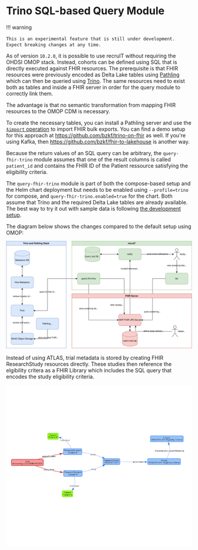 # Trino SQL-based Query Module

!!! warning

    This is an experimental feature that is still under development. Expect breaking changes at any time.

As of version `10.2.0`, it is possible to use recruIT without requiring the OHDSI OMOP stack.
Instead, cohorts can be defined using SQL that is directly executed against FHIR resources.
The prerequisite is that FHIR resources were previously encoded as Delta Lake tables using [Pathling](https://pathling.csiro.au/)
which can then be queried using [Trino](https://trino.io/). The same resources need to exist both as tables and inside a FHIR server
in order for the query module to correctly link them.

The advantage is that no semantic transformation from mapping FHIR resources to the OMOP CDM is necessary.

To create the necessary tables, you can install a Pathling server and use the [`$import` operation](https://pathling.csiro.au/docs/server/operations/import)
to import FHIR bulk exports. You can find a demo setup for this approach at <https://github.com/bzkf/trino-on-fhir> as well.
If you're using Kafka, then <https://github.com/bzkf/fhir-to-lakehouse> is another way.

Because the return values of an SQL query can be arbitrary, the `query-fhir-trino` module assumes that one of the result columns is called `patient_id`
and contains the FHIR ID of the Patient ressource satisfying the eligibility criteria.

The `query-fhir-trino` module is part of both the compose-based setup and the Helm chart deployment but needs to be enabled using `--profile=trino`
for compose, and `query-fhir-trino.enabled=true` for the chart. Both assume that Trino and the required Delta Lake tables are already available.
The best way to try it out with sample data is following [the development setup](../development/contributing.md#setup-for-the-trino-sql-based-query-module).

The diagram below shows the changes compared to the default setup using OMOP:

![recruIT with Trino Architecture](../_img/diagrams/recruit-components-with-trino.svg)

Instead of using ATLAS, trial metadata is stored by creating FHIR ResearchStudy resources directly.
These studies then reference the elgibility critera as a FHIR Library which includes the SQL query that
encodes the study eligibility criteria.

![FHIR resource relationships](../_img/diagrams/clinfhir-recruit-trino.png)
